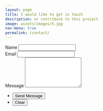 ```yaml
---
layout: page
title: I would like to get in touch
description: or contribute to this project
image: assets/images/X.jpg
nav-menu: true
permalink: /contact/
---
```

<div class="inner">
  <section>
    <form action="https://formspree.io/{{ site.email }}" method="POST">
      <div class="field half first">
        <label for="name">Name</label>
        <input type="text" name="name" id="name" />
      </div>
      <div class="field half">
        <label for="email">Email</label>
        <input type="text" name="_replyto" id="email" />
      </div>
      <div class="field">
        <label for="message">Message</label>
        <textarea name="message" id="message" rows="6"></textarea>
      </div>
      <ul class="actions">
        <li><input type="submit" value="Send Message" class="special" /></li>
        <li><input type="reset" value="Clear" /></li>
      </ul>
    </form>
	</section>
